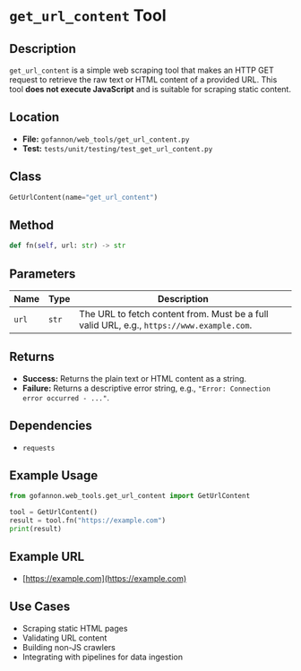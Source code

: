 # `get_url_content` Tool

## Description

`get_url_content` is a simple web scraping tool that makes an HTTP GET request to retrieve the raw text or HTML content of a provided URL. This tool **does not execute JavaScript** and is suitable for scraping static content.

## Location

* **File:** `gofannon/web_tools/get_url_content.py`
* **Test:** `tests/unit/testing/test_get_url_content.py`

## Class

```python
GetUrlContent(name="get_url_content")
```

## Method

```python
def fn(self, url: str) -> str
```

## Parameters

| Name  | Type  | Description                                                                               |
| ----- | ----- | ----------------------------------------------------------------------------------------- |
| `url` | `str` | The URL to fetch content from. Must be a full valid URL, e.g., `https://www.example.com`. |

## Returns

* **Success:** Returns the plain text or HTML content as a string.
* **Failure:** Returns a descriptive error string, e.g., `"Error: Connection error occurred - ..."`.

## Dependencies

* `requests`

## Example Usage

```python
from gofannon.web_tools.get_url_content import GetUrlContent

tool = GetUrlContent()
result = tool.fn("https://example.com")
print(result)
```

## Example URL

* [https://example.com](https://example.com)

## Use Cases

* Scraping static HTML pages
* Validating URL content
* Building non-JS crawlers
* Integrating with pipelines for data ingestion
